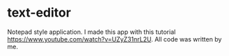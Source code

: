 # text-editor

Notepad style application.
I made this app with this tutorial https://www.youtube.com/watch?v=UZyZ31nrL2U.
All code was written by me.
